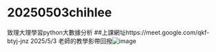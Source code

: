 # 20250503chihlee
致理大理學習python大數據分析
##上課網址https://meet.google.com/qkf-btyj-jnz
2025/5/3 老師的教學影帶回撥![image](https://github.com/user-attachments/assets/a762468b-3789-41f4-98a0-4c972541ce05)
